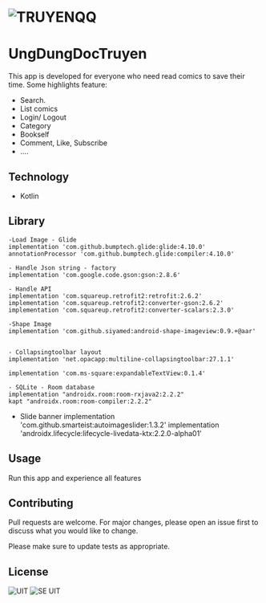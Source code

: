 # ![TRUYENQQ](https://truyenqq.com/template/frontend/images/logo.png) 
# UngDungDocTruyen 
This app is developed for everyone who need read comics to save their time. Some highlights feature:
- Search.
- List comics
- Login/ Logout
- Category
- Bookself
- Comment, Like, Subscribe
- ....

## Technology
- Kotlin

## Library
    -Load Image - Glide
    implementation 'com.github.bumptech.glide:glide:4.10.0'
    annotationProcessor 'com.github.bumptech.glide:compiler:4.10.0'

    - Handle Json string - factory
    implementation 'com.google.code.gson:gson:2.8.6'

    - Handle API 
    implementation 'com.squareup.retrofit2:retrofit:2.6.2'
    implementation 'com.squareup.retrofit2:converter-gson:2.6.2'
    implementation 'com.squareup.retrofit2:converter-scalars:2.3.0'

    -Shape Image
    implementation 'com.github.siyamed:android-shape-imageview:0.9.+@aar'


    - Collapsingtoolbar layout
    implementation 'net.opacapp:multiline-collapsingtoolbar:27.1.1'

    implementation 'com.ms-square:expandableTextView:0.1.4'

    - SQLite - Room database
    implementation "androidx.room:room-rxjava2:2.2.2"
    kapt "androidx.room:room-compiler:2.2.2"

   - Slide banner
    implementation 'com.github.smarteist:autoimageslider:1.3.2'
    implementation 'androidx.lifecycle:lifecycle-livedata-ktx:2.2.0-alpha01'


## Usage
Run this app and experience all features

## Contributing
Pull requests are welcome. For major changes, please open an issue first to discuss what you would like to change.

Please make sure to update tests as appropriate.

## License
![UIT](https://www.uit.edu.vn/sites/vi/files/banner.png)
![SE UIT](http://cnpm.uit.edu.vn/templates/mimety/images/logo.png)

